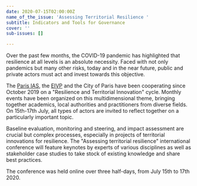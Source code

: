 ```yaml
---
date: 2020-07-15T02:00:00Z
name_of_the_issue: 'Assessing Territorial Resilience '
subtitle: Indicators and Tools for Governance
cover: ''
sub-issues: []

---
```

Over the past few months, the COVID-19 pandemic has highlighted that resilience at all levels is an absolute necessity. Faced with not only pandemics but many other risks, today and in the near future, public and private actors must act and invest towards this objective.

​The [Paris IAS](https://en.assessingresilience.org), the [EIVP](https://en.assessingresilience.org) and the City of Paris have been cooperating since October 2019 on a "Resilience and Territorial Innovation" cycle. Monthly events have been organized on this multidimensional theme, bringing together academics, local authorities and practitioners from diverse fields. On 15th-17th July, all types of actors are invited to reflect together on a particularly important topic.

​Baseline evaluation, monitoring and steering, and impact assessment are crucial but complex processes, especially in projects of territorial innovations for resilience. The "Assessing territorial resilience" international conference will feature keynotes by experts of various disciplines as well as stakeholder case studies to take stock of existing knowledge and share best practices.

​The conference was held online over three half-days, from July 15th to 17th 2020.